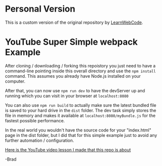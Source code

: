 # Personal Version

This is a custom version of the original repository by  [LearnWebCode](https://github.com/LearnWebCode/youtube-super-simple-webpack).

# YouTube Super Simple webpack Example

After cloning / downloading / forking this repoistory you just need to have a command-line pointing inside this overall directory and use the `npm install` command. This assumes you already have Node.js installed on your computer.

After that, you can now use `npm run dev` to have the devServer up and running which you can visit in your browser at `localhost:8080`

You can also use `npm run build` to actually make sure the latest bundled file is saved to your hard drive in the `dist` folder. The dev task simply stores the file in memory and makes it available at `localhost:8080/myBundle.js` for the fastest possible performance.

In the real world you wouldn't have the source code for your "index.html" page in the dist folder, but I did that for this simple example just to avoid any further automation / configuration.

[Here is the YouTube video lesson I made that this repo is about](https://www.youtube.com/watch?v=yR25JoybTxo)

-Brad
